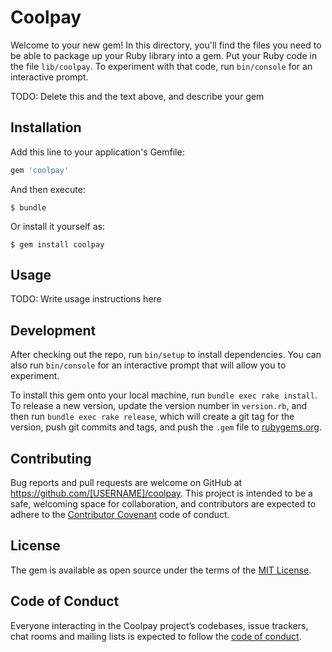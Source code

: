 # Coolpay

Welcome to your new gem! In this directory, you'll find the files you need to be able to package up your Ruby library into a gem. Put your Ruby code in the file `lib/coolpay`. To experiment with that code, run `bin/console` for an interactive prompt.

TODO: Delete this and the text above, and describe your gem

## Installation

Add this line to your application's Gemfile:

```ruby
gem 'coolpay'
```

And then execute:

    $ bundle

Or install it yourself as:

    $ gem install coolpay

## Usage

TODO: Write usage instructions here

## Development

After checking out the repo, run `bin/setup` to install dependencies. You can also run `bin/console` for an interactive prompt that will allow you to experiment.

To install this gem onto your local machine, run `bundle exec rake install`. To release a new version, update the version number in `version.rb`, and then run `bundle exec rake release`, which will create a git tag for the version, push git commits and tags, and push the `.gem` file to [rubygems.org](https://rubygems.org).

## Contributing

Bug reports and pull requests are welcome on GitHub at https://github.com/[USERNAME]/coolpay. This project is intended to be a safe, welcoming space for collaboration, and contributors are expected to adhere to the [Contributor Covenant](http://contributor-covenant.org) code of conduct.

## License

The gem is available as open source under the terms of the [MIT License](https://opensource.org/licenses/MIT).

## Code of Conduct

Everyone interacting in the Coolpay project’s codebases, issue trackers, chat rooms and mailing lists is expected to follow the [code of conduct](https://github.com/[USERNAME]/coolpay/blob/master/CODE_OF_CONDUCT.md).

